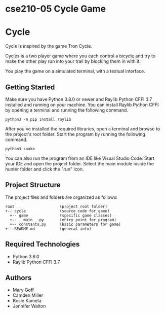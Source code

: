 # cse210-05 Cycle Game

<!-- Design Plan:
-Duplicate and rename control_actions_actor.py to apply to two actors/ players, and update the "I, J, K, L" keys in keyboard_service.py to be arrows - Kosei
-Update Handle_collisions.py to handle snake collisions, the lose game functionality, and how the snakes grow -Camden
-Update main.py and make it control two players -Mary
-Adapt Snake files to cycle game, especially the ReadME, Constants.py, and Director.py files. Jump in where needed to make game functional, and possible collaborate with Mary to make a "game rounds and score" enhancement - Jenny
(Polymorphism is applied in our design by overwriting the execute method in varies files)
-->

# Cycle
Cycle is inspired by the game Tron Cycle. 

Cycles is a two player game where you each control a bicycle and try to make the other play run into your trail by blocking them in with it.

You play the game on a simulated terminal, with a textual interface.

## Getting Started

Make sure you have Python 3.8.0 or newer and Raylib Python CFFI 3.7 installed and running on your machine. You can install Raylib Python CFFI by opening a terminal and running the following command.
```
python3 -m pip install raylib
```
After you've installed the required libraries, open a terminal and browse to the project's root folder. Start the program by running the following command.

```
python3 snake 
```
You can also run the program from an IDE like Visual Studio Code. Start your IDE and open the project folder. Select the main module inside the hunter folder and click the "run" icon.

## Project Structure

The project files and folders are organized as follows:

```
root                    (project root folder)
+-- cycle               (source code for game)
  +-- game              (specific game classes)
  +-- __main__.py       (entry point for program)
  +-- constants.py      (basic parameters for game)
+-- README.md           (general info)
```

## Required Technologies

* Python 3.8.0
* Raylib Python CFFI 3.7

## Authors

*  Mary Goff
*  Camden Miller
*  Kosie Kameta
*  Jennifer Walton
